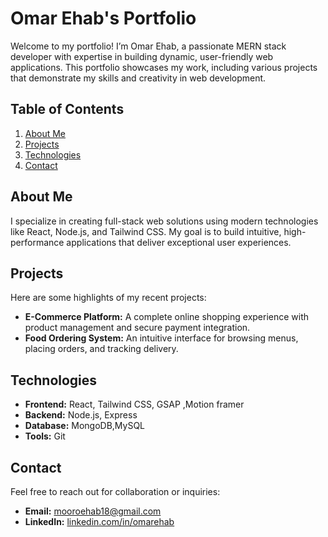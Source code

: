 # Omar Ehab's Portfolio

Welcome to my portfolio! I’m Omar Ehab, a passionate MERN stack developer with expertise in building dynamic, user-friendly web applications. This portfolio showcases my work, including various projects that demonstrate my skills and creativity in web development.

## Table of Contents

1. [About Me](#about-me)
2. [Projects](#projects)
3. [Technologies](#technologies)
4. [Contact](#contact)

## About Me

I specialize in creating full-stack web solutions using modern technologies like React, Node.js, and Tailwind CSS. My goal is to build intuitive, high-performance applications that deliver exceptional user experiences.

## Projects

Here are some highlights of my recent projects:

- **E-Commerce Platform:** A complete online shopping experience with product management and secure payment integration.
- **Food Ordering System:** An intuitive interface for browsing menus, placing orders, and tracking delivery.

## Technologies

- **Frontend:** React, Tailwind CSS, GSAP ,Motion framer
- **Backend:** Node.js, Express
- **Database:** MongoDB,MySQL
- **Tools:** Git

## Contact

Feel free to reach out for collaboration or inquiries:

- **Email:** [mooroehab18@gmail.com](mailto:mooroehab18@gmail.com)
- **LinkedIn:** [linkedin.com/in/omarehab](https://www.linkedin.com/in/omarehab01/)
